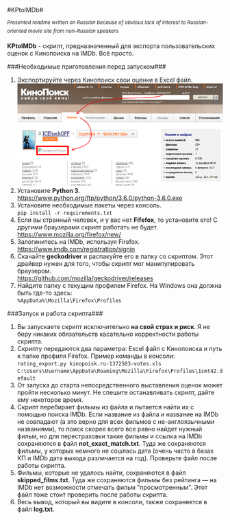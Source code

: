 ﻿#KPtoIMDb#

<sup>*Presented readme written on Russian because of obvious lack of interest to Russian-oriented movie site from non-Russian speakers*</sup>

**KPtoIMDb** - скрипт, предназначенный для экспорта пользовательских оценок c Кинопоиска на IMDb. Всё просто.

###Необходимые приготовления перед запуском###

1. Экспортируйте через Кинопоиск свои оценки в Excel файл.<br />
![Профиль -> Оценки -> Экспорт в MS Excel](/img/export.png?raw=true)
2. Установите **Python 3**.<br />
<https://www.python.org/ftp/python/3.6.0/python-3.6.0.exe>
3. Установите необходимые пакеты через консоль.<br />
`pip install -r requirements.txt`
4. Если вы странный человек, и у вас нет **Fifefox**, то установите его! С другими браузерами скрипт работать не будет.<br />
<https://www.mozilla.org/firefox/new/>
5. Залогинитесь на IMDb, используя Firefox.<br />
<https://www.imdb.com/registration/signin>
5. Скачайте **geckodriver** и распакуйте его в папку со скриптом. Этот драйвер нужен для того, чтобы скрипт мог манипулировать браузером.<br />
<https://github.com/mozilla/geckodriver/releases>
6. Найдите папку с текущим профилем Firefox. На Windows она должна быть где-то здесь:<br />
`%AppData%\Mozilla\Firefox\Profiles`

###Запуск и работа скрипта###
1. Вы запускаете скрипт исключительно **на свой страх и риск**. Я не беру никаких обязательств касательно корректности работы скрипта.
2. Скрипту передаются два параметра: Excel файл с Кинопоиска и путь к папке профиля Firefox. Пример команды в консоли:<br />
`rating_export.py kinopoisk.ru-1372503-votes.xls C:\Users\Username\AppData\Roaming\Mozilla\Firefox\Profiles\1smt42.default`
3. От запуска до старта непосредственного выставления оценок может пройти несколько минут. Не спешите останавливать скрипт, дайте ему некоторое время.
4. Скрипт перебирает фильмы из файла и пытается найти их с помощью поиска IMDb. Если название из файла и название на IMDb не совпадают (а это верно для всех фильмов с не-англоязычными названиями), то поиск скорее всего все равно найдет нужный фильм, но для перестраховки такие фильмы и ссылка на IMDb сохраняются в файл **not_exact_match.txt**. Туда же сохраняются фильмы, у которых немного не сошлась дата (очень часто в базах КП и IMDb дата выхода различается на год). Проверьте файл после работы скрипта.
5. Фильмы, которые не удалось найти, сохраняются в файл **skipped_films.txt**. Туда же сохраняются фильмы без рейтинга — на IMDb нет возможности отмечать фильм "просмотренным". Этот файл тоже стоит проверить после работы скрипта.
6. Весь вывод, который вы видите в консоли, также сохраняется в файл **log.txt**.